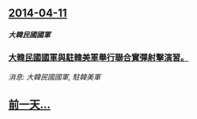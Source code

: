 ## [2014-04-11](/news/2014/04/11/index.md)

##### 大韓民國國軍
### [ 大韓民國國軍與駐韓美軍舉行聯合實彈射擊演習。 ](/news/2014/04/11/大韓民國國軍與駐韓美軍舉行聯合實彈射擊演習.md)
_消息: 大韓民國國軍, 駐韓美軍_

## [前一天...](/news/2014/04/10/index.md)

